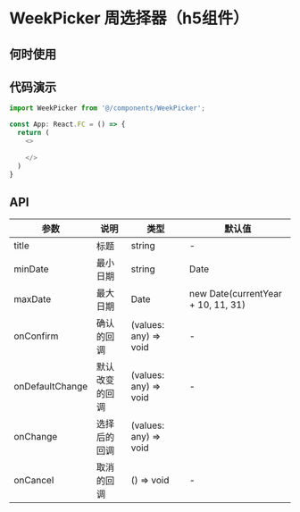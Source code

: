 # WeekPicker 周选择器（h5组件）

## 何时使用


## 代码演示

```js
import WeekPicker from '@/components/WeekPicker';

const App: React.FC = () => {
  return (
    <>
      
    </>
  )
}
```

## API

| 参数 | 说明 | 类型 | 默认值 |
| --- | --- | --- | --- |
| title | 标题 | string | - |
| minDate | 最小日期 | string | Date | new Date(currentYear - 10, 0, 1) |
| maxDate | 最大日期 | Date | new Date(currentYear + 10, 11, 31) |
| onConfirm | 确认的回调 | (values: any) => void | - |
| onDefaultChange | 默认改变的回调 | (values: any) => void | - |
| onChange | 选择后的回调	| (values: any) => void | | - |
| onCancel | 取消的回调 | () => void | - |
